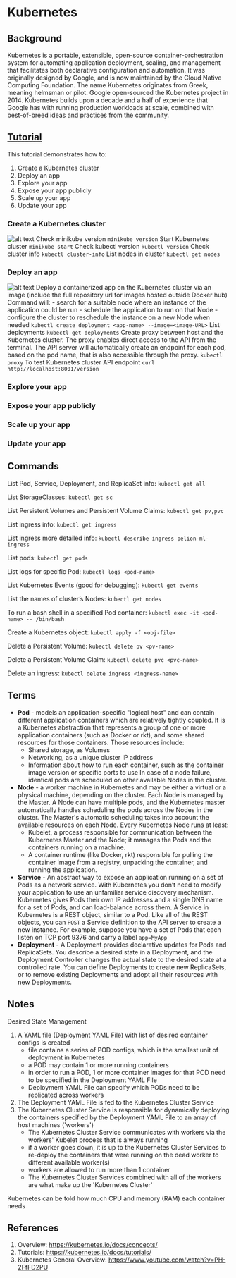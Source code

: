 # Kubernetes

## Background
Kubernetes is a portable, extensible, open-source container-orchestration system for automating application deployment, scaling, and management that facilitates both declarative configuration and automation. It was originally designed by Google, and is now maintained by the Cloud Native Computing Foundation. The name Kubernetes originates from Greek, meaning helmsman or pilot. Google open-sourced the Kubernetes project in 2014. Kubernetes builds upon a decade and a half of experience that Google has with running production workloads at scale, combined with best-of-breed ideas and practices from the community.

## [Tutorial](https://kubernetes.io/docs/tutorials/kubernetes-basics/)
This tutorial demonstrates how to:
1. Create a Kubernetes cluster
1. Deploy an app
1. Explore your app
1. Expose your app publicly
1. Scale up your app
1. Update your app

### Create a Kubernetes cluster
![alt text](https://d33wubrfki0l68.cloudfront.net/99d9808dcbf2880a996ed50d308a186b5900cec9/40b94/docs/tutorials/kubernetes-basics/public/images/module_01_cluster.svg "Kubernetes Cluster")
Check minikube version
`minikube version`
Start Kubernetes cluster
`minikube start`
Check kubectl version
`kubectl version`
Check cluster info
`kubectl cluster-info`
List nodes in cluster
`kubectl get nodes`

### Deploy an app
![alt text](https://d33wubrfki0l68.cloudfront.net/152c845f25df8e69dd24dd7b0836a289747e258a/4a1d2/docs/tutorials/kubernetes-basics/public/images/module_02_first_app.svg "Kubernetes Cluster with Applications")
Deploy a containerized app on the Kubernetes cluster via an image (include the full repository url for images hosted outside Docker hub)
    Command will:
    - search for a suitable node where an instance of the application could be run
    - schedule the application to run on that Node
    - configure the cluster to reschedule the instance on a new Node when needed
`kubectl create deployment <app-name> --image=<image-URL>`
List deployments
`kubectl get deployments`
Create proxy between host and the Kubernetes cluster. The proxy enables direct access to the API from the terminal. The API server will automatically create an endpoint for each pod, based on the pod name, that is also accessible through the proxy.
`kubectl proxy`
To test Kubernetes cluster API endpoint
`curl http://localhost:8001/version`

### Explore your app
### Expose your app publicly
### Scale up your app
### Update your app

## Commands

List Pod, Service, Deployment, and ReplicaSet info:
`kubectl get all`

List StorageClasses:
`kubectl get sc`

List Persistent Volumes and Persistent Volume Claims:
`kubectl get pv,pvc`

List ingress info:
`kubectl get ingress`

List ingress more detailed info:
`kubectl describe ingress pelion-ml-ingress`

List pods:
`kubectl get pods`

List logs for specific Pod:
`kubectl logs <pod-name>`

List Kubernetes Events (good for debugging):
`kubectl get events`

List the names of cluster’s Nodes:
`kubectl get nodes`

To run a bash shell in a specified Pod container:
`kubectl exec -it <pod-name> -- /bin/bash`

Create a Kubernetes object:
`kubectl apply -f <obj-file>`

Delete a Persistent Volume:
`kubectl delete pv <pv-name>`

Delete a Persistent Volume Claim:
`kubectl delete pvc <pvc-name>`

Delete an ingress:
`kubectl delete ingress <ingress-name>`

## Terms
- **Pod** - models an application-specific "logical host" and can contain different application containers which are relatively tightly coupled. It is a Kubernetes abstraction that represents a group of one or more application containers (such as Docker or rkt), and some shared resources for those containers. Those resources include:
    - Shared storage, as Volumes
    - Networking, as a unique cluster IP address
    - Information about how to run each container, such as the container image version or specific ports to use
In case of a node failure, identical pods are scheduled on other available Nodes in the cluster.
- **Node** - a worker machine in Kubernetes and may be either a virtual or a physical machine, depending on the cluster. Each Node is managed by the Master. A Node can have multiple pods, and the Kubernetes master automatically handles scheduling the pods across the Nodes in the cluster. The Master's automatic scheduling takes into account the available resources on each Node. Every Kubernetes Node runs at least:
    - Kubelet, a process responsible for communication between the Kubernetes Master and the Node; it manages the Pods and the containers running on a machine.
    - A container runtime (like Docker, rkt) responsible for pulling the container image from a registry, unpacking the container, and running the application.
- **Service** - An abstract way to expose an application running on a set of Pods as a network service.
With Kubernetes you don’t need to modify your application to use an unfamiliar service discovery mechanism. Kubernetes gives Pods their own IP addresses and a single DNS name for a set of Pods, and can load-balance across them.
A Service in Kubernetes is a REST object, similar to a Pod. Like all of the REST objects, you can `POST` a Service definition to the API server to create a new instance.
For example, suppose you have a set of Pods that each listen on TCP port 9376 and carry a label `app=MyApp`
- **Deployment** - A Deployment provides declarative updates for Pods and ReplicaSets.
You describe a desired state in a Deployment, and the Deployment Controller changes the actual state to the desired state at a controlled rate. You can define Deployments to create new ReplicaSets, or to remove existing Deployments and adopt all their resources with new Deployments.

## Notes
Desired State Management
1. A YAML file (Deployment YAML File) with list of desired container configs is created
    - file contains a series of POD configs, which is the smallest unit of deployment in Kubernetes
    - a POD may contain 1 or more running containers
    - in order to run a POD, 1 or more container images for that POD need to be specified in the Deployment YAML File
    - Deployment YAML File can specify which PODs need to be replicated across workers
1. The Deployment YAML File is fed to the Kubernetes Cluster Service
1. The Kubernetes Cluster Service is responsible for dynamically deploying the containers specified by the Deployment YAML File to an array of host machines ('workers')
    - The Kubernetes Cluster Service communicates with workers via the workers' Kubelet process that is always running
    - if a worker goes down, it is up to the Kubernetes Cluster Services to re-deploy the containers that were running on the dead worker to different available worker(s)
    - workers are allowed to run more than 1 container
    - The Kubernetes Cluster Services combined with all of the workers are what make up the 'Kubernetes Cluster'

Kubernetes can be told how much CPU and memory (RAM) each container needs

## References
1. Overview: https://kubernetes.io/docs/concepts/
1. Tutorials: https://kubernetes.io/docs/tutorials/
1. Kubernetes General Overview: https://www.youtube.com/watch?v=PH-2FfFD2PU
